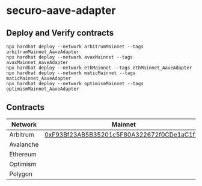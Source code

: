 # securo-aave-adapter

## Deploy and Verify contracts

```text
npx hardhat deploy --network arbitrumMainnet --tags arbitrumMainnet_AaveAdapter
npx hardhat deploy --network avaxMainnet --tags avaxMainnet_AaveAdapter
npx hardhat deploy --network ethMainnet --tags ethMainnet_AaveAdapter
npx hardhat deploy --network maticMainnet --tags maticMainnet_AaveAdapter
npx hardhat deploy --network optimismMainnet --tags optimismMainnet_AaveAdapter
```

## Contracts

| Network     | Mainnet                                                                                                               | Testnet                                                                                                               |
| ------------------------ | --------------------------------------------------------------------------------------------------------------------- | --------------------------------------------------------------------------------------------------------------------- |
| Arbitrum         | [0xF93Bf23AB5B35201c5F80A322672f0CDe1aC1f22](https://arbiscan.io/address/0xF93Bf23AB5B35201c5F80A322672f0CDe1aC1f22) | [0x7e4C234B1d634DB790592d1550816b19E862F744](https://goerli.arbiscan.io/address/0x7e4C234B1d634DB790592d1550816b19E862F744)
| Avalanche        |  | [0x75ea2D542dAa5B1D7B321200DE950fB599ffdE8a](https://testnet.snowtrace.io/address/0x75ea2D542dAa5B1D7B321200DE950fB599ffdE8a)
| Ethereum         |  | [0xE52d24eAF593A51126D45f3547037DF54a4233f0](https://goerli.etherscan.io/address/0xE52d24eAF593A51126D45f3547037DF54a4233f0)
| Optimism         |  | [0x7e4C234B1d634DB790592d1550816b19E862F744](https://goerli-optimism.etherscan.io/address/0x7e4C234B1d634DB790592d1550816b19E862F744)
| Polygon          |  | [0x6069864d8B9f0c08250366F6c37ae28299aA107D](https://mumbai.polygonscan.com/address/0x6069864d8b9f0c08250366f6c37ae28299aa107d)

